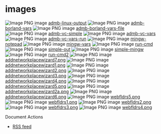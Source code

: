 #  images

![Image PNG image][1] [admb-linux-output][2]
![Image PNG image][1] [admb-borland-vars][3]
![Image PNG image][1] [admb-borland-vars-file][4]
![Image PNG image][1] [admb-vc-simple][5]
![Image PNG image][1] [admb-vc-vars][6]
![Image PNG image][1] [admb-vc-vars-run][7]
![Image PNG image][1] [mingw-notepad][8]
![Image PNG image][1] [mingw-vars][9]
![Image PNG image][1] [run-cmd][10]
![Image PNG image][1] [simple-out][11]
![Image PNG image][1] [simple-mingw][12]
![Image PNG image][1] [run-cmd2][13]
![Image PNG image][1] [addnetworkplacewizard7.png][14]
![Image PNG image][1] [addnetworkplacewizard1.png][15]
![Image PNG image][1] [addnetworkplacewizard2.png][16]
![Image PNG image][1] [addnetworkplacewizard3.png][17]
![Image PNG image][1] [addnetworkplacewizard4.png][18]
![Image PNG image][1] [addnetworkplacewizard5.png][19]
![Image PNG image][1] [addnetworkplacewizard2a.png][20]
![Image PNG image][1] [addnetworkplacewizard6.png][21]
![Image PNG image][1] [webfldrs5.png][22]
![Image PNG image][1] [webfldrs1.png][23]
![Image PNG image][1] [webfldrs2.png][24]
![Image PNG image][1] [webfldrs3.png][25]
![Image PNG image][1] [webfldrs4.png][26]

Document Actions

* [RSS feed][27]

[1]: http://www.admb-project.org/png.png
[2]: images/admblinuxoutput.png/view.html
[3]: images/admbborlandvars.png/view.html
[4]: images/admbborlandvarsfile.png/view.html
[5]: images/admbvcsimple.png/view.html
[6]: images/admbvcvars.png/view.html
[7]: images/admbvcvarsrun.png/view.html
[8]: images/mingwnotepad.png/view.html
[9]: images/mingwvars.png/view.html
[10]: images/runcmd.png/view.html
[11]: images/simple.out.png/view.html
[12]: images/simplemingw.png/view.html
[13]: images/Untitled.png/view.html
[14]: images/addnetworkplacewizard7.png/view.html
[15]: images/addnetworkplacewizard1.png/view.html
[16]: images/addnetworkplacewizard2.png/view.html
[17]: images/addnetworkplacewizard3.png/view.html
[18]: images/addnetworkplacewizard4.png/view.html
[19]: images/addnetworkplacewizard5.png/view.html
[20]: images/addnetworkplacewizard2a.png/view.html
[21]: images/addnetworkplacewizard6.png/view.html
[22]: images/webfldrs5.png/view.html
[23]: images/webfldrs1.png/view.html
[24]: images/webfldrs2.png/view.html
[25]: images/webfldrs3.png/view.html
[26]: images/webfldrs4.png/view.html
[27]: images/RSS ""

